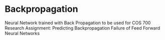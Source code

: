 # Backpropagation
Neural Network trained with Back Propagation to be used for COS 700 Research Assignment: Predicting Backpropagation Failure of Feed Forward Neural Networks
